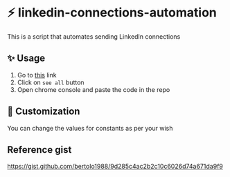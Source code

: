 # ⚡ linkedin-connections-automation

This is a script that automates sending LinkedIn connections


## ✨ Usage

1. Go to [this](https://www.linkedin.com/mynetwork/) link
2. Click on `see all` button
3. Open chrome console and paste the code in the repo


## 🎨 Customization

You can change the values for constants as per your wish

## Reference gist

https://gist.github.com/bertolo1988/9d285c4ac2b2c10c6026d74a671da9f9
